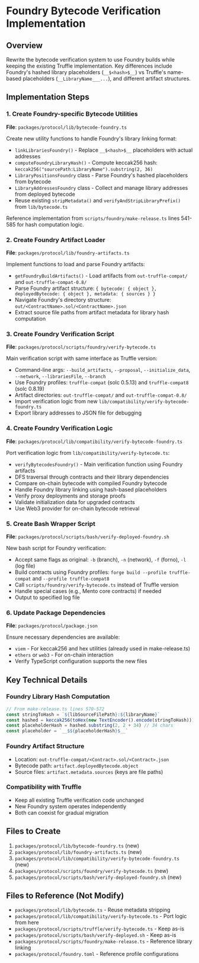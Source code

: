 # Foundry Bytecode Verification Implementation

## Overview

Rewrite the bytecode verification system to use Foundry builds while keeping the existing Truffle implementation. Key differences include Foundry's hashed library placeholders (`__$<hash>$__`) vs Truffle's name-based placeholders (`__LibraryName___...`), and different artifact structures.

## Implementation Steps

### 1. Create Foundry-specific Bytecode Utilities

**File**: `packages/protocol/lib/bytecode-foundry.ts`

Create new utility functions to handle Foundry's library linking format:

- `linkLibrariesFoundry()` - Replace `__$<hash>$__` placeholders with actual addresses
- `computeFoundryLibraryHash()` - Compute keccak256 hash: `keccak256("sourcePath:LibraryName").substring(2, 36)`
- `LibraryPositionsFoundry` class - Parse Foundry's hashed placeholders from bytecode
- `LibraryAddressesFoundry` class - Collect and manage library addresses from deployed bytecode
- Reuse existing `stripMetadata()` and `verifyAndStripLibraryPrefix()` from `lib/bytecode.ts`

Reference implementation from `scripts/foundry/make-release.ts` lines 541-585 for hash computation logic.

### 2. Create Foundry Artifact Loader

**File**: `packages/protocol/lib/foundry-artifacts.ts`

Implement functions to load and parse Foundry artifacts:

- `getFoundryBuildArtifacts()` - Load artifacts from `out-truffle-compat/` and `out-truffle-compat-0.8/`
- Parse Foundry artifact structure: `{ bytecode: { object }, deployedBytecode: { object }, metadata: { sources } }`
- Navigate Foundry's directory structure: `out/<ContractName>.sol/<ContractName>.json`
- Extract source file paths from artifact metadata for library hash computation

### 3. Create Foundry Verification Script

**File**: `packages/protocol/scripts/foundry/verify-bytecode.ts`

Main verification script with same interface as Truffle version:

- Command-line args: `--build_artifacts`, `--proposal`, `--initialize_data`, `--network`, `--librariesFile`, `--branch`
- Use Foundry profiles: `truffle-compat` (solc 0.5.13) and `truffle-compat8` (solc 0.8.19)
- Artifact directories: `out-truffle-compat/` and `out-truffle-compat-0.8/`
- Import verification logic from new `lib/compatibility/verify-bytecode-foundry.ts`
- Export library addresses to JSON file for debugging

### 4. Create Foundry Verification Logic

**File**: `packages/protocol/lib/compatibility/verify-bytecode-foundry.ts`

Port verification logic from `lib/compatibility/verify-bytecode.ts`:

- `verifyBytecodesFoundry()` - Main verification function using Foundry artifacts
- DFS traversal through contracts and their library dependencies
- Compare on-chain bytecode with compiled Foundry bytecode
- Handle Foundry library linking using hash-based placeholders
- Verify proxy deployments and storage proofs
- Validate initialization data for upgraded contracts
- Use Web3 provider for on-chain bytecode retrieval

### 5. Create Bash Wrapper Script

**File**: `packages/protocol/scripts/bash/verify-deployed-foundry.sh`

New bash script for Foundry verification:

- Accept same flags as original: `-b` (branch), `-n` (network), `-f` (forno), `-l` (log file)
- Build contracts using Foundry profiles: `forge build --profile truffle-compat` and `--profile truffle-compat8`
- Call `scripts/foundry/verify-bytecode.ts` instead of Truffle version
- Handle special cases (e.g., Mento core contracts) if needed
- Output to specified log file

### 6. Update Package Dependencies

**File**: `packages/protocol/package.json`

Ensure necessary dependencies are available:

- `viem` - For keccak256 and hex utilities (already used in make-release.ts)
- `ethers` or `web3` - For on-chain interaction
- Verify TypeScript configuration supports the new files

## Key Technical Details

### Foundry Library Hash Computation

```typescript
// From make-release.ts lines 570-572
const stringToHash = `${libSourceFilePath}:${libraryName}`
const hashed = keccak256(toHex(new TextEncoder().encode(stringToHash)))
const placeholderHash = hashed.substring(2, 2 + 34) // 34 chars
const placeholder = `__$${placeholderHash}$__`
```

### Foundry Artifact Structure

- Location: `out-truffle-compat/<Contract>.sol/<Contract>.json`
- Bytecode path: `artifact.deployedBytecode.object`
- Source files: `artifact.metadata.sources` (keys are file paths)

### Compatibility with Truffle

- Keep all existing Truffle verification code unchanged
- New Foundry system operates independently
- Both can coexist for gradual migration

## Files to Create

1. `packages/protocol/lib/bytecode-foundry.ts` (new)
2. `packages/protocol/lib/foundry-artifacts.ts` (new)
3. `packages/protocol/lib/compatibility/verify-bytecode-foundry.ts` (new)
4. `packages/protocol/scripts/foundry/verify-bytecode.ts` (new)
5. `packages/protocol/scripts/bash/verify-deployed-foundry.sh` (new)

## Files to Reference (Not Modify)

- `packages/protocol/lib/bytecode.ts` - Reuse metadata stripping
- `packages/protocol/lib/compatibility/verify-bytecode.ts` - Port logic from here
- `packages/protocol/scripts/truffle/verify-bytecode.ts` - Keep as-is
- `packages/protocol/scripts/bash/verify-deployed.sh` - Keep as-is
- `packages/protocol/scripts/foundry/make-release.ts` - Reference library linking
- `packages/protocol/foundry.toml` - Reference profile configurations
